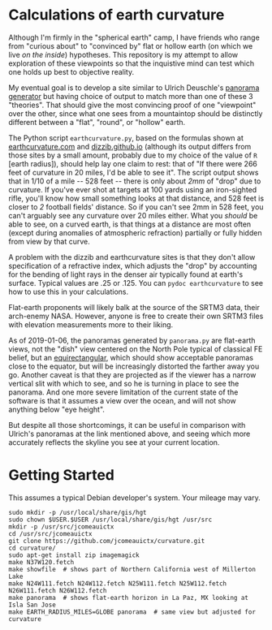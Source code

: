 # Calculations of earth curvature

Although I'm firmly in the "spherical earth" camp, I have friends who range
from "curious about" to "convinced by" flat or hollow earth (on which we live
*on the inside*) hypotheses. This repository is my attempt to allow
exploration of these viewpoints so that the inquistive mind can test which
one holds up best to objective reality.

My eventual goal is to develop a site similar to Ulrich Deuschle's
[panorama generator](http://www.udeuschle.selfhost.pro/panoramas/makepanoramas_en.htm)
but having choice of output to match more than one of these 3 "theories".
That should give the most convincing proof of one "viewpoint" over the other,
since what one sees from a mountaintop should be distinctly different between
a "flat", "round", or "hollow" earth.

The Python script `earthcurvature.py`, based on the formulas shown at
[earthcurvature.com](http://earthcurvature.com/) and
[dizzib.github.io](https://dizzib.github.io/earth/curve-calc/) (although its
output differs from those sites by a small amount, probably due to my choice
of the value of `R` [earth radius]), should help lay one claim to rest:
that of "If there were 266 feet of curvature in 20 miles, I'd be able to see
it". The script output shows that in 1/10 of a mile -- 528 feet -- there is
only about *2mm* of "drop" due to curvature. If you've ever shot at targets
at 100 yards using an iron-sighted rifle, you'll know how small something looks
at that distance, and 528 feet is closer to *2* football fields' distance. So
if you can't see 2mm in 528 feet, you can't arguably see any curvature over
20 miles either. What you *should* be able to see, on a curved earth, is that
things at a distance are most often (except during anomalies of atmospheric
refraction) partially or fully hidden from view by that curve.

A problem with the dizzib and earthcurvature sites is that they don't allow
specification of a refractive index, which adjusts the "drop" by accounting
for the bending of light rays in the denser air typically found at earth's
surface. Typical values are .25 or .125. You can `pydoc earthcurvature` to
see how to use this in your calculations.

Flat-earth proponents will likely balk at the source of the SRTM3 data, their
arch-enemy NASA. However, anyone is free to create their own SRTM3 files with
elevation measurements more to their liking.

As of 2019-01-06, the panoramas generated by `panorama.py` are flat-earth
views, not the "dish" view centered on the North Pole typical of classical
FE belief, but an [equirectangular](https://en.wikipedia.org/wiki/Equirectangular_projection), which should show acceptable panoramas close to the equator, but
will be increasingly distorted the farther away you go. Another caveat is that
they are projected as if the viewer has a narrow vertical slit with which to
see, and so he is turning in place to see the panorama. And one more severe
limitation of the current state of the software is that it assumes a view over
the ocean, and will not show anything below "eye height".

But despite all those shortcomings, it can be useful in comparison with
Ulrich's panoramas at the link mentioned above, and seeing which more
accurately reflects the skyline you see at your current location.

# Getting Started

This assumes a typical Debian developer's system. Your mileage may vary.

```
sudo mkdir -p /usr/local/share/gis/hgt
sudo chown $USER.$USER /usr/local/share/gis/hgt /usr/src
mkdir -p /usr/src/jcomeauictx
cd /usr/src/jcomeauictx
git clone https://github.com/jcomeauictx/curvature.git
cd curvature/
sudo apt-get install zip imagemagick
make N37W120.fetch
make showfile  # shows part of Northern California west of Millerton Lake
make N24W111.fetch N24W112.fetch N25W111.fetch N25W112.fetch N26W111.fetch N26W112.fetch
make panorama  # shows flat-earth horizon in La Paz, MX looking at Isla San Jose
make EARTH_RADIUS_MILES=GLOBE panorama  # same view but adjusted for curvature
```
